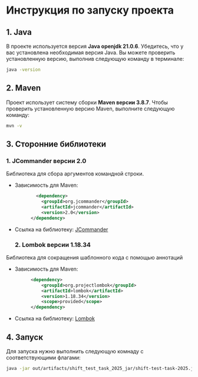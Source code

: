 # Инструкция по запуску проекта

## 1. Java

В проекте используется версия **Java openjdk 21.0.6**. Убедитесь, что у вас установлена необходимая версия Java. Вы можете проверить установленную версию, выполнив следующую команду в терминале:

```bash
java -version
```

## 2. Maven

Проект использует систему сборки **Maven версии 3.8.7**. Чтобы проверить установленную версию Maven, выполните следующую команду:

```bash
mvn -v
```

## 3. Сторонние библиотеки

### 1. JCommander версии 2.0
Библиотека для сбора аргументов командной строки.
* Зависимость для Maven:
  ```xml
          <dependency>
            <groupId>org.jcommander</groupId>
            <artifactId>jcommander</artifactId>
            <version>2.0</version>
        </dependency>
  ```
* Ссылка на библиотеку: [JCommander](https://jcommander.org/)
  ### 2. Lombok версии 1.18.34
Библиотека для сокращения шаблонного кода с помощью аннотаций
* Зависимость для Maven:
  ```xml
        <dependency>
            <groupId>org.projectlombok</groupId>
            <artifactId>lombok</artifactId>
            <version>1.18.34</version>
            <scope>provided</scope>
        </dependency>
  ```
* Ссылка на библиотеку: [Lombok](https://projectlombok.org/)

## 4. Запуск
Для запуска нужно выполнить следующую комнаду с соответствующими флагами:
```bash
java -jar out/artifacts/shift_test_task_2025_jar/shift-test-task-2025.jar [FLAG]... FILE...
```
